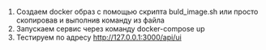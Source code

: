 1. Создаем docker образ с помощью скрипта buld_image.sh или просто скопировав и выполнив команду из файла
2. Запускаем сервис через команду docker-compose up
3. Тестируем по адресу http://127.0.0.1:3000/api/ui
